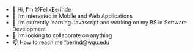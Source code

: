 - 👋 Hi, I’m @FelixBerinde
- 👀 I’m interested in Mobile and Web Applications
- 🌱 I’m currently learning Javascript and working on my BS in Software Development
- 💞️ I’m looking to collaborate on anything
- 📫 How to reach me fberind@wgu.edu

<!---
FelixBerinde/FelixBerinde is a ✨ special ✨ repository because its `README.md` (this file) appears on your GitHub profile.
You can click the Preview link to take a look at your changes.
--->
